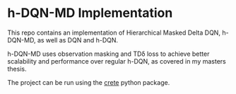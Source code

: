 # h-DQN-MD Implementation

This repo contains an implementation of Hierarchical Masked Delta DQN, h-DQN-MD, as well as DQN and h-DQN.

h-DQN-MD uses observation masking and TDδ loss to achieve better scalability and performance over regular h-DQN, as covered in my masters thesis.

The project can be run using the [crete](https://github.com/geist-2501/crete) python package.